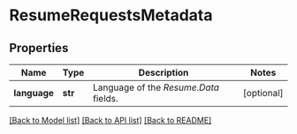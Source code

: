 # ResumeRequestsMetadata


## Properties
Name | Type | Description | Notes
------------ | ------------- | ------------- | -------------
**language** | **str** | Language of the *Resume.Data* fields. | [optional] 

[[Back to Model list]](../README.md#documentation-for-models) [[Back to API list]](../README.md#documentation-for-api-endpoints) [[Back to README]](../README.md)


